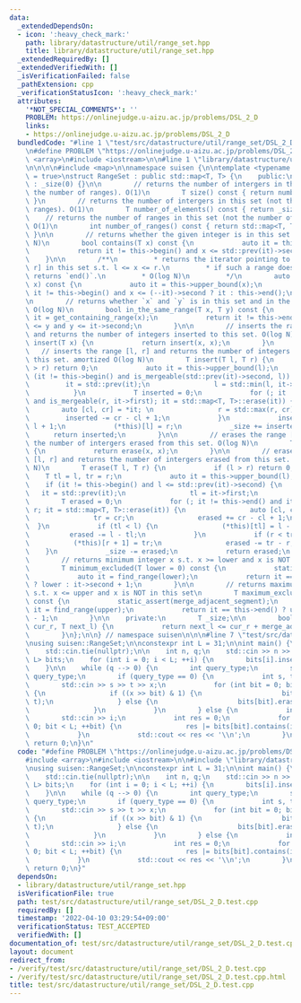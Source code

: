 ```yaml
---
data:
  _extendedDependsOn:
  - icon: ':heavy_check_mark:'
    path: library/datastructure/util/range_set.hpp
    title: library/datastructure/util/range_set.hpp
  _extendedRequiredBy: []
  _extendedVerifiedWith: []
  _isVerificationFailed: false
  _pathExtension: cpp
  _verificationStatusIcon: ':heavy_check_mark:'
  attributes:
    '*NOT_SPECIAL_COMMENTS*': ''
    PROBLEM: https://onlinejudge.u-aizu.ac.jp/problems/DSL_2_D
    links:
    - https://onlinejudge.u-aizu.ac.jp/problems/DSL_2_D
  bundledCode: "#line 1 \"test/src/datastructure/util/range_set/DSL_2_D.test.cpp\"\
    \n#define PROBLEM \"https://onlinejudge.u-aizu.ac.jp/problems/DSL_2_D\"\n\n#include\
    \ <array>\n#include <iostream>\n\n#line 1 \"library/datastructure/util/range_set.hpp\"\
    \n\n\n\n#include <map>\n\nnamespace suisen {\n\ntemplate <typename T, bool merge_adjacent_segment\
    \ = true>\nstruct RangeSet : public std::map<T, T> {\n    public:\n        RangeSet()\
    \ : _size(0) {}\n\n        // returns the number of intergers in this set (not\
    \ the number of ranges). O(1)\n        T size() const { return number_of_elements();\
    \ }\n        // returns the number of intergers in this set (not the number of\
    \ ranges). O(1)\n        T number_of_elements() const { return _size; }\n    \
    \    // returns the number of ranges in this set (not the number of integers).\
    \ O(1)\n        int number_of_ranges() const { return std::map<T, T>::size();\
    \ }\n\n        // returns whether the given integer is in this set or not. O(log\
    \ N)\n        bool contains(T x) const {\n            auto it = this->upper_bound(x);\n\
    \            return it != this->begin() and x <= std::prev(it)->second;\n    \
    \    }\n\n        /**\n         * returns the iterator pointing to the range [l,\
    \ r] in this set s.t. l <= x <= r.\n         * if such a range does not exist,\
    \ returns `end()`.\n         * O(log N)\n         */\n        auto find_range(T\
    \ x) const {\n            auto it = this->upper_bound(x);\n            return\
    \ it != this->begin() and x <= (--it)->second ? it : this->end();\n        }\n\
    \n        // returns whether `x` and `y` is in this set and in the same range.\
    \ O(log N)\n        bool in_the_same_range(T x, T y) const {\n            auto\
    \ it = get_containing_range(x);\n            return it != this->end() and it->first\
    \ <= y and y <= it->second;\n        }\n\n        // inserts the range [x, x]\
    \ and returns the number of integers inserted to this set. O(log N)\n        T\
    \ insert(T x) {\n            return insert(x, x);\n        }\n        \n     \
    \   // inserts the range [l, r] and returns the number of integers inserted to\
    \ this set. amortized O(log N)\n        T insert(T l, T r) {\n            if (l\
    \ > r) return 0;\n            auto it = this->upper_bound(l);\n            if\
    \ (it != this->begin() and is_mergeable(std::prev(it)->second, l)) {\n       \
    \         it = std::prev(it);\n                l = std::min(l, it->first);\n \
    \           }\n            T inserted = 0;\n            for (; it != this->end()\
    \ and is_mergeable(r, it->first); it = std::map<T, T>::erase(it)) {\n        \
    \        auto [cl, cr] = *it; \n                r = std::max(r, cr);\n       \
    \         inserted -= cr - cl + 1;\n            }\n            inserted += r -\
    \ l + 1;\n            (*this)[l] = r;\n            _size += inserted;\n      \
    \      return inserted;\n        }\n\n        // erases the range [x, x] and returns\
    \ the number of intergers erased from this set. O(log N)\n        T erase(T x)\
    \ {\n            return erase(x, x);\n        }\n\n        // erases the range\
    \ [l, r] and returns the number of intergers erased from this set. amortized O(log\
    \ N)\n        T erase(T l, T r) {\n            if (l > r) return 0;\n        \
    \    T tl = l, tr = r;\n            auto it = this->upper_bound(l);\n        \
    \    if (it != this->begin() and l <= std::prev(it)->second) {\n             \
    \   it = std::prev(it);\n                tl = it->first;\n            }\n    \
    \        T erased = 0;\n            for (; it != this->end() and it->first <=\
    \ r; it = std::map<T, T>::erase(it)) {\n                auto [cl, cr] = *it;\n\
    \                tr = cr;\n                erased += cr - cl + 1;\n          \
    \  }\n            if (tl < l) {\n                (*this)[tl] = l - 1;\n      \
    \          erased -= l - tl;\n            }\n            if (r < tr) {\n     \
    \           (*this)[r + 1] = tr;\n                erased -= tr - r;\n        \
    \    }\n            _size -= erased;\n            return erased;\n        }\n\n\
    \        // returns minimum integer x s.t. x >= lower and x is NOT in this set\n\
    \        T minimum_excluded(T lower = 0) const {\n            static_assert(merge_adjacent_segment);\n\
    \            auto it = find_range(lower);\n            return it == this->end()\
    \ ? lower : it->second + 1;\n        }\n\n        // returns maximum integer x\
    \ s.t. x <= upper and x is NOT in this set\n        T maximum_excluded(T upper)\
    \ const {\n            static_assert(merge_adjacent_segment);\n            auto\
    \ it = find_range(upper);\n            return it == this->end() ? upper : it->first\
    \ - 1;\n        }\n\n    private:\n        T _size;\n\n        bool is_mergeable(T\
    \ cur_r, T next_l) {\n            return next_l <= cur_r + merge_adjacent_segment;\n\
    \        }\n};\n\n} // namespace suisen\n\n\n#line 7 \"test/src/datastructure/util/range_set/DSL_2_D.test.cpp\"\
    \nusing suisen::RangeSet;\n\nconstexpr int L = 31;\n\nint main() {\n    std::ios::sync_with_stdio(false);\n\
    \    std::cin.tie(nullptr);\n\n    int n, q;\n    std::cin >> n >> q;\n\n    std::array<RangeSet<int>,\
    \ L> bits;\n    for (int i = 0; i < L; ++i) {\n        bits[i].insert(0, n - 1);\n\
    \    }\n\n    while (q --> 0) {\n        int query_type;\n        std::cin >>\
    \ query_type;\n        if (query_type == 0) {\n            int s, t, x;\n    \
    \        std::cin >> s >> t >> x;\n            for (int bit = 0; bit < L; ++bit)\
    \ {\n                if ((x >> bit) & 1) {\n                    bits[bit].insert(s,\
    \ t);\n                } else {\n                    bits[bit].erase(s, t);\n\
    \                }\n            }\n        } else {\n            int i;\n    \
    \        std::cin >> i;\n            int res = 0;\n            for (int bit =\
    \ 0; bit < L; ++bit) {\n                res |= bits[bit].contains(i) << bit;\n\
    \            }\n            std::cout << res << '\\n';\n        }\n    }\n   \
    \ return 0;\n}\n"
  code: "#define PROBLEM \"https://onlinejudge.u-aizu.ac.jp/problems/DSL_2_D\"\n\n\
    #include <array>\n#include <iostream>\n\n#include \"library/datastructure/util/range_set.hpp\"\
    \nusing suisen::RangeSet;\n\nconstexpr int L = 31;\n\nint main() {\n    std::ios::sync_with_stdio(false);\n\
    \    std::cin.tie(nullptr);\n\n    int n, q;\n    std::cin >> n >> q;\n\n    std::array<RangeSet<int>,\
    \ L> bits;\n    for (int i = 0; i < L; ++i) {\n        bits[i].insert(0, n - 1);\n\
    \    }\n\n    while (q --> 0) {\n        int query_type;\n        std::cin >>\
    \ query_type;\n        if (query_type == 0) {\n            int s, t, x;\n    \
    \        std::cin >> s >> t >> x;\n            for (int bit = 0; bit < L; ++bit)\
    \ {\n                if ((x >> bit) & 1) {\n                    bits[bit].insert(s,\
    \ t);\n                } else {\n                    bits[bit].erase(s, t);\n\
    \                }\n            }\n        } else {\n            int i;\n    \
    \        std::cin >> i;\n            int res = 0;\n            for (int bit =\
    \ 0; bit < L; ++bit) {\n                res |= bits[bit].contains(i) << bit;\n\
    \            }\n            std::cout << res << '\\n';\n        }\n    }\n   \
    \ return 0;\n}"
  dependsOn:
  - library/datastructure/util/range_set.hpp
  isVerificationFile: true
  path: test/src/datastructure/util/range_set/DSL_2_D.test.cpp
  requiredBy: []
  timestamp: '2022-04-10 03:29:54+09:00'
  verificationStatus: TEST_ACCEPTED
  verifiedWith: []
documentation_of: test/src/datastructure/util/range_set/DSL_2_D.test.cpp
layout: document
redirect_from:
- /verify/test/src/datastructure/util/range_set/DSL_2_D.test.cpp
- /verify/test/src/datastructure/util/range_set/DSL_2_D.test.cpp.html
title: test/src/datastructure/util/range_set/DSL_2_D.test.cpp
---
```

